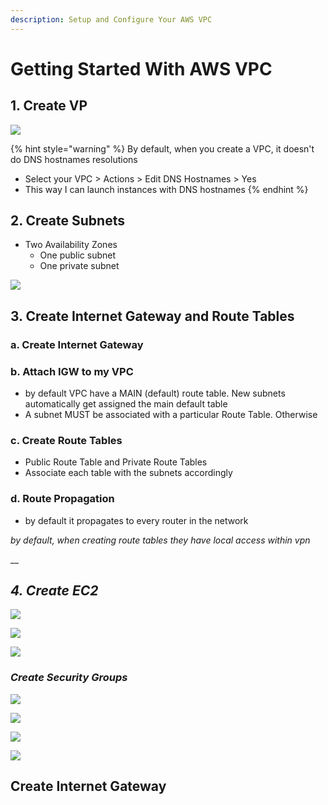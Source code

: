 ```yaml
---
description: Setup and Configure Your AWS VPC
---
```


# Getting Started With AWS VPC

## 1. Create VP

![](../../../.gitbook/assets/image%20%28100%29.png)

{% hint style="warning" %}
By default, when you create a VPC, it doesn't do DNS hostnames resolutions

* Select your VPC &gt; Actions &gt; Edit DNS Hostnames &gt; Yes
* This way I can launch instances with DNS hostnames 
{% endhint %}

## 2. Create Subnets

* Two Availability Zones
  * One public subnet
  * One private subnet

![](../../../.gitbook/assets/image%20%286%29.png)

## 3. Create Internet Gateway and Route Tables

### a. Create Internet Gateway

### b. Attach IGW to my VPC

* by default VPC have a MAIN \(default\) route table.  New subnets automatically get assigned the main default table
* A subnet MUST be associated with a particular Route Table.  Otherwise  

### c. Create Route Tables

* Public Route Table and Private Route Tables
* Associate each table with the subnets accordingly

### d. Route Propagation

* by default it propagates to every router in the network

_by default, when creating route tables they have local access within vpn_

\_\_

## _4. Create EC2_

![](../../../.gitbook/assets/image%20%2868%29.png)

![](../../../.gitbook/assets/image%20%2814%29.png)

![](../../../.gitbook/assets/image%20%2886%29.png)

### _Create Security Groups_

![](../../../.gitbook/assets/image%20%2885%29.png)

![](../../../.gitbook/assets/image%20%2845%29.png)

![](../../../.gitbook/assets/image%20%28117%29.png)

![](../../../.gitbook/assets/image%20%285%29.png)

## Create Internet Gateway



